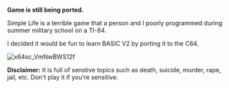 **Game is still being ported.**

Simple Life is a terrible game that a person and I poorly programmed during summer military school on a TI-84.

I decided it would be fun to learn BASIC V2 by porting it to the C64.

![x64sc_VmNwBWS12f](https://github.com/halogod35/c64-programs/assets/6503891/f62a7d8d-855a-42dc-90b9-6e016f5a831e)

**Disclaimer:** It is full of senstive topics such as death, suicide, murder, rape, jail, etc. Don't play it if you're sensitive.
